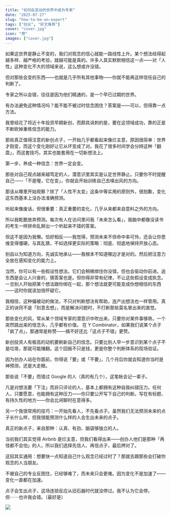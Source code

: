 ```yaml
---
title: "如何在变动的世界中成为专家"
date: "2025-07-27"
slug: "how-to-be-an-expert"
tags: ["创业", "好文推荐"]
cover: "cover.jpg"
icon: "😎"
images: ["cover.jpg"]
---
```

如果这世界是静止不变的，我们对观念的信心就能一路线性上升。某个想法经得起越多样、越严格的考验，就越可能是真的。许多人其实默默相信这一点——对「人性」这种变化不大的领域来说，这么想或许没错。



但对那些会变的东西——也就是几乎所有其他事物——你就不能再这样信任自己的判断了。



专家之所以会错，往往是因为他们精通的，是一个早已过期的世界。



有办法避免这种情况吗？能不能不被过时信念困住？答案是——可以，但得靠一点方法。



我曾经花了将近十年投资早期新创，而颇具讽刺的是，要在这领域成功，靠的正是不断砍掉重练信念的能力。



那些真正值得注意的新创点子，一开始几乎都看起来像烂主意，原因很简单：世界才刚变，而这个变化刚好让它从坏变成了对。我花了很多时间学会分辨这种「翻盘」，而这套技巧，其实也能套用在一切新想法上。



第一步，养成一种信念：世界一定会变。



那些对自己观点越来越笃定的人，潜意识里其实是认定世界静止。只要你不时提醒自己——「不是喔，它在变」，你就会开始训练自己去嗅出风的方向。



那该从哪里开始观察？除了「人性不太变」这条中等实用的原则外，很抱歉，变化这东西基本上没办法准确预测。



听起来像废话，但很重要：真正重要的变化，几乎从来都来自意料之外的方向。



所以我乾脆放弃预测。每次有人在访问里问我「未来怎么看」，我脑中都像没读书的考生一样拼命乱掰出一个听起来不错的答案。



但这不是因为我懒。恰好相反——我觉得，预测未来不但命中率可怜，还会让你思维变得僵硬。与其乱猜，不如选择更实际的策略：彻底、彻底地保持开放心态。



别自以为知道方向，先诚实地承认——我根本不知道哪边才是对的。然后把注意力全放在感知变化的能力上。



当然，你可以有一些假设性想法。它们会稍微绑住你没错，但也会驱动你前进。追东西是会让人兴奋的，猜答案也是。但你得非常有纪律，不让这些假设变成执念。
一旦别人开始把某个想法跟你绑在一起，那个想法就更可能变成你想相信的东西——这时你就该加倍怀疑它。



我相信，这种偏被动的做法，不只对判断想法有帮助，连产出想法也一样管用。真正的诀窍不是「刻意去想」，而是解决问题时，不打断那些莫名冒出来的直觉。



那些变化的风，常从某个领域专家的潜意识中吹出来。只要你对某件事够熟，一个突然跳出来的怪念头，几乎都有价值。
在 Y Combinator，如果我们说某个点子「疯了点」，那通常是称赞——搞不好还比「这点子不错」更赞。



新创投资人有极高的动机要刷新自己的信念。只要比别人早一步意识到某个点子不是垃圾，那就可能赚翻。这个回报不只是钱，更是你整个判断体系的现场验证。



因为创办人站在你面前，你得说「要」或「不要」，几个月后你就会知道你当时是神预测，还是大走眼。



那些说「不要」而错过 Google 的人（真的有几个），这笔帐会记一辈子。



凡是对想法要「下注」而非只评论的人，基本上都拥有这种自我纠错压力。任何人，只要愿意，也能拥有这种压力——你只要公开写下自己的判断。写在有标题、有持久性的地方——你会比闲聊时在意得多。



另一个我很常用的技巧：一开始先看人，不先看点子。虽然我们无法预测未来的点子长什么样，但我很能预测什么样的人会生出未来的点子。



真正的新点子，来自那种：认真、有劲、脑袋够独立的人。



当初我们其实觉得 Airbnb 是烂主意，但我们看得出来——创办人他们是那种「再怪都不会怕」的人，所以我们选择先信人、再信点子，最后押对了。



这招其实通用：想要快一点知道自己什么观念已经过时了？那就去跟那些会打破你观念的人当朋友。



不被自己的专业反困住，已经够难了，而未来只会更难。因为变化不是加速了——变化一直都在加速。



点子会生出点子，这场连锁反应从旧石器时代就没停过。我不认为它会停。
但⋯⋯也许我会错。（最好是）




![](https://prod-files-secure.s3.us-west-2.amazonaws.com/112d0858-5090-4d34-a606-b75eb8d65fd2/46476355-9cf3-4e99-9b7a-3531bc426380/1000202064.png?X-Amz-Algorithm=AWS4-HMAC-SHA256&X-Amz-Content-Sha256=UNSIGNED-PAYLOAD&X-Amz-Credential=ASIAZI2LB4663P7O2NAD%2F20250911%2Fus-west-2%2Fs3%2Faws4_request&X-Amz-Date=20250911T144539Z&X-Amz-Expires=3600&X-Amz-Security-Token=IQoJb3JpZ2luX2VjEJ%2F%2F%2F%2F%2F%2F%2F%2F%2F%2F%2FwEaCXVzLXdlc3QtMiJIMEYCIQDDQfSdHA63YZiinh43kOuV2zxXYvb0Ajypjbrc%2B9VaEgIhAMzUk2pB1vrnIz71j8setsTMfprffRKZpgPn0Pm4XS0MKv8DCBcQABoMNjM3NDIzMTgzODA1IgwkSaC%2BZW5dzrQb9Ikq3AMbhqr3vdxeQLkMHfh2M0ss%2BhfQyW38v3wOF0MTqpOw4wJWCIfKtq2OoqWfnGifNERzjUz0nv70tO%2B01TGy2j7wzgcOaewoSHte%2FfC5hGTAIN%2BrhBYBiLmbndENzmr6LDTJcw7mU334ACQiT5kfys2A9q0RPd%2FblKJ1YTKkQLN6Ljk9xFRmOOf3h62VpflVhmX5HgcLl1OHmFGO%2BYTds2UjlSXu0JYVJwGCzTvrmz%2FraMLJ2N4kCGqZ3FUhM3qhVQ%2B1owhFeUqqIaStJptf7ZrpRjiizZhs82Ho%2BPB1t4%2F%2FXlXP20qymQkc%2FpvsdyuykHp3Su%2Fqx37GjmvKwNaLke3LY8gar5XFyGGT%2FdB076OLNrnthx%2FR6UUTVVCUZNrur7JYLN8odocbJ9BMDunn9E5aEr4AMm24%2FHJwe4FPhOSihkGxaHUHvU8nhjyj0BzZwYMgUGPy%2FsfgQRlPkvXFi4BjdIH%2F1unS3B91hgTSevK4XGc2XnaWZDZFCLYB9diJVeBXxIgQF06PDSSqIVQIxMgIaXD1Bc0eN5mYrRT4FZQ%2BykEWiPD1A6FPPezhfIrEqqGZ7%2FDXahCoB4Z1SApBjB9vfesEuH1AGe%2FkWO%2FixGiUFBoKIHJxWznaU4ZmnDDItYvGBjqkAemis%2BFL1yNbHGqSzTj3UjLRtITbnUiB5JiP9It2QN7O97kU0hWzpZfSSWzGVGuPEira1CxEIvgEPZyljjrEvN3Y%2FnQd3xZgVBi4f7JZNOAqviSrZ0GYedBNKI%2Fn1xQI5PXfYijcT6zb8gQRiksqumtKJgXjL9zZRATQ%2F4zZkt%2B04PkrATinmZCB7WqXbivP5tgtxft0ty2Y7YPd9w56GAKEiKGF&X-Amz-Signature=3ee888686eca6081eedcf1a1d1267e21d76aef13124237b740560a97ccbc82b0&X-Amz-SignedHeaders=host&x-amz-checksum-mode=ENABLED&x-id=GetObject)

